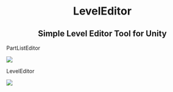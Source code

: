 <h1 align="center">LevelEditor</h1>
<h2 align="center">Simple Level Editor Tool for Unity</h2>

<p>PartListEditor</p>
<img align="center" src="https://user-images.githubusercontent.com/100194436/155766201-c52ae214-3185-434f-b9ea-23f3f05f7691.png">

<p>LevelEditor</p>
<img align="center" src="https://user-images.githubusercontent.com/100194436/155857537-0385c864-738b-46e9-bfeb-2e9d9b709407.png">
